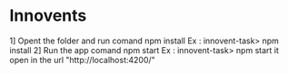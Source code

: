# Innovents

1] Opent the folder and run comand npm install
Ex : innovent-task> npm install
2] Run the app comand npm start
Ex : innovent-task> npm start
it open in the url "http://localhost:4200/"



